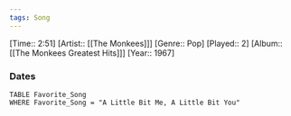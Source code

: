 ```yaml
---
tags: Song  
---
```

[Time:: 2:51]
[Artist:: [[The Monkees]]]
[Genre:: Pop]
[Played:: 2]
[Album:: [[The Monkees Greatest Hits]]]
[Year:: 1967]
### Dates
````dataview
TABLE Favorite_Song
WHERE Favorite_Song = "A Little Bit Me, A Little Bit You"
````